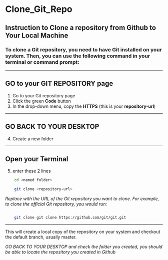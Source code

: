# Clone_Git_Repo

## Instruction to Clone a repository from Github to Your Local Machine

### To clone a Git repository, you need to have Git installed on your system. Then, you can use the following command in your terminal or command prompt:
___
## GO to your **GIT REPOSITORY** page
1. Go to your Git repository page
1. Click the green **Code** button
1. In the drop-down menu, copy the **HTTPS** (this is your **repository-url**)
***
## GO BACK TO YOUR **DESKTOP**
4. Create a new folder 
___
## Open your **Terminal**
5. enter these 2 lines 
```bash
	cd <named folder>

	git clone <repository-url>
```
*Replace <repository-url> with the URL of the Git repository you want to clone. For example, to clone the official Git repository, you would run:*
```bash

	git clone git clone https://github.com/git/git.git
```
___
This will create a local copy of the repository on your system and checkout the default branch, usually master.

*GO BACK TO YOUR DESKTOP and check the folder you created, you should be able to locate the repository you created in Github*
